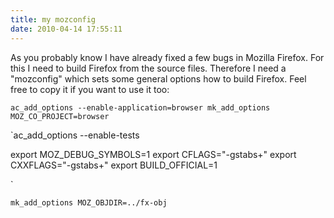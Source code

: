 ```yaml
---
title: my mozconfig
date: 2010-04-14 17:55:11
---
```


As you probably know I have already fixed a few bugs in Mozilla Firefox. For this I need to build Firefox from the source files. Therefore I need a "mozconfig" which sets some general options how to build Firefox. Feel free to copy it if you want to use it too:

`ac_add_options --enable-application=browser
mk_add_options MOZ_CO_PROJECT=browser`

`ac_add_options --enable-tests

export MOZ_DEBUG_SYMBOLS=1
export CFLAGS="-gstabs+"
export CXXFLAGS="-gstabs+"
export BUILD_OFFICIAL=1

`

`mk_add_options MOZ_OBJDIR=../fx-obj`
